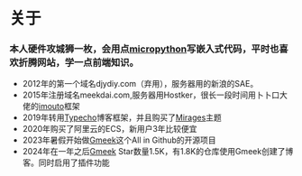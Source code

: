 # 关于

### 本人硬件攻城狮一枚，会用点[micropython](https://micropython.org/)写嵌入式代码，平时也喜欢折腾网站，学一点前端知识。


* 2012年的第一个域名djydiy.com（弃用），服务器用的新浪的SAE。
* 2015年注册域名meekdai.com,服务器用Hostker，很长一段时间用卜卜口大佬的[imouto](https://github.com/itorr/imouto)框架
* 2019年转用[Typecho](https://typecho.org/)博客框架，并且购买了[Mirages](https://get233.com/archives/mirages-intro.html)主题
* 2020年购买了阿里云的ECS，新用户3年比较便宜
* 2023年暑假开始做[Gmeek](https://github.com/Meekdai/Gmeek)这个All in Github的开源项目
* 2024年在一年之后[Gmeek](https://github.com/Meekdai/Gmeek) Star数量1.5K，有1.8K的仓库使用Gmeek创建了博客。同时启用了插件功能
